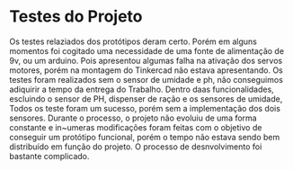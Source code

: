 # Testes do Projeto

Os testes relaziados dos protótipos deram certo. Porém em alguns momentos foi cogitado uma necessidade de uma fonte de alimentação de 9v, ou um arduino.
Pois apresentou algumas falha na ativação dos servos motores, porém na montagem do Tinkercad não estava apresentando.
Os testes foram realizados sem o sensor de umidade e ph, não conseguimos adiquirir a tempo da entrega do Trabalho.
Dentro daas funcionalidades, escluindo o sensor de PH, dispenser de ração e os sensores de umidade, Todos os teste foram um sucesso, porém sem a implementação dos dois sensores.
Durante o processo, o projeto não evoluiu de uma forma constante e in~umeras modificações foram feitas com o objetivo de conseguir um protótipo funcional, porém o tempo não estava sendo bem distribuído em função do projeto. O processo de desnvolvimento foi bastante complicado.

